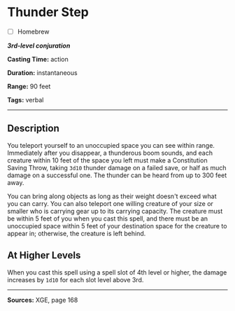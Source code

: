 # Thunder Step

- [ ] Homebrew

***3rd-level conjuration***

**Casting Time:** action

**Duration:** instantaneous

**Range:** 90 feet

**Tags:** verbal

---

## Description
You teleport yourself to an unoccupied space you can see within range.
Immediately after you disappear, a thunderous boom sounds, and each creature within 10 feet of the space you left must make a Constitution Saving Throw, taking `3d10` thunder damage on a failed save, or half as much damage on a successful one.
The thunder can be heard from up to 300 feet away.

You can bring along objects as long as their weight doesn't exceed what you can carry.
You can also teleport one willing creature of your size or smaller who is carrying gear up to its carrying capacity.
The creature must be within 5 feet of you when you cast this spell, and there must be an unoccupied space within 5 feet of your destination space for the creature to appear in; otherwise, the creature is left behind.

## At Higher Levels
When you cast this spell using a spell slot of 4th level or higher, the damage increases by `1d10` for each slot level above 3rd.

---

**Sources:** XGE, page 168

